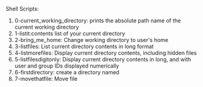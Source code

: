 Shell Scripts:
1. 0-current_working_directory: prints the absolute path name of the current working directory
2. 1-listit:contents list of your current directory
3. 2-bring_me_home: Change working directory to user's home
4. 3-listfiles: List current directory contents in long format
5. 4-listmorefiles: Display current directory contents, including hidden files
6. 5-listfilesdigitonly: Display current directory contents in long, and with user and group IDs displayed numerically
7. 6-firstdirectory: create a directory named
8. 7-movethatfile: Move file 
